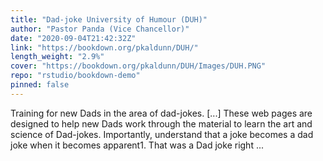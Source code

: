```yaml
---
title: "Dad-joke University of Humour (DUH)"
author: "Pastor Panda (Vice Chancellor)"
date: "2020-09-04T21:42:32Z"
link: "https://bookdown.org/pkaldunn/DUH/"
length_weight: "2.9%"
cover: "https://bookdown.org/pkaldunn/DUH/Images/DUH.PNG"
repo: "rstudio/bookdown-demo"
pinned: false
---
```


Training for new Dads in the area of dad-jokes. [...] These web pages are designed to help new Dads work through the material to learn the art and science of Dad-jokes. Importantly, understand that a joke becomes a dad joke when it becomes apparent1. That was a Dad joke right ...
